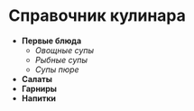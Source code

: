 # __Справочник кулинара__
* __Первые блюда__
    * _*Овощные супы*_
    * _*Рыбные супы*_
    * _*Супы пюре*_
* __Салаты__
* __Гарниры__
* __Напитки__